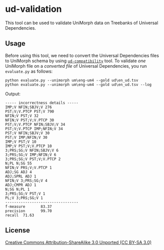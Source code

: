 # ud-validation
This tool can be used to validate UniMorph data on Treebanks of Universal Dependencies. 

## Usage
Before using this tool, we need to convert the Universal Dependencies files to UniMorph schema by using [`ud-compatibility`](https://github.com/unimorph/ud-compatibility) tool.
To validate _one_ UniMorph file on a _converted file_ of Universal Dependencies, you run `evaluate.py` as follows: 


```
python evaluate.py --unimorph um\eng-um4 --gold ud\en_ud.tsv
python evaluate.py --unimorph um\eng-um4 --gold ud\en_ud.tsv --log
```

Output:

```
----- incorrectness details -----
IMP;V NFIN;SBJV;V 276
PST;V;V.PTCP PST;V 790
NFIN;V PST;V 32
NFIN;V PST;V;V.PTCP 30
PST;V;V.PTCP NFIN;SBJV;V 34
PST;V;V.PTCP IMP;NFIN;V 34
PST;V NFIN;SBJV;V 30
PST;V IMP;NFIN;V 30
IMP;V PST;V 10
IMP;V PST;V;V.PTCP 10
3;PRS;SG;V NFIN;SBJV;V 6
3;PRS;SG;V IMP;NFIN;V 6
3;PRS;SG;V PST;V;V.PTCP 2
N;PL N;SG 55
NFIN;V PRS;V;V.PTCP 1
ADJ;SG ADJ 4
ADJ;SPRL ADJ 1
NFIN;V 3;PRS;SG;V 4
ADJ;CMPR ADJ 1
N;SG N;PL 1
3;PRS;SG;V PST;V 1
PL;V 3;PRS;SG;V 1
---------------------------------
f-measure       83.37
precision       99.70
recall  71.63
```

## License
 [Creative Commons Attribution-ShareAlike 3.0 Unported (CC BY-SA 3.0)](https://creativecommons.org/licenses/by-sa/3.0/)


